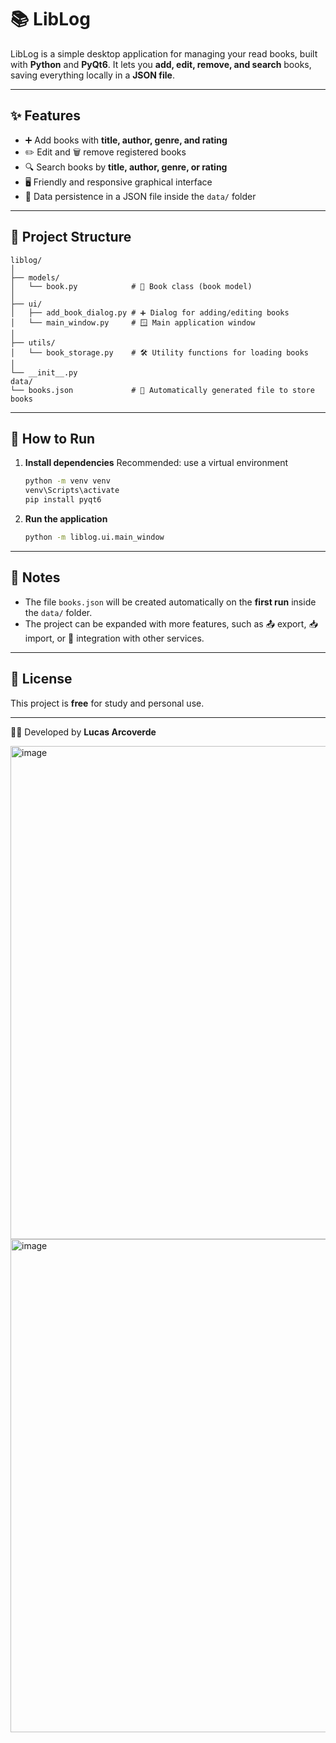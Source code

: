 # 📚 LibLog

LibLog is a simple desktop application for managing your read books, built with **Python** and **PyQt6**.
It lets you **add, edit, remove, and search** books, saving everything locally in a **JSON file**.

---

## ✨ Features

* ➕ Add books with **title, author, genre, and rating**
* ✏️ Edit and 🗑️ remove registered books
* 🔍 Search books by **title, author, genre, or rating**
* 🖥️ Friendly and responsive graphical interface
* 💾 Data persistence in a JSON file inside the `data/` folder

---

## 📂 Project Structure

```
liblog/
│
├── models/
│   └── book.py            # 📖 Book class (book model)
│
├── ui/
│   ├── add_book_dialog.py # ➕ Dialog for adding/editing books
│   └── main_window.py     # 🪟 Main application window
│
├── utils/
│   └── book_storage.py    # 🛠️ Utility functions for loading books
│
└── __init__.py
data/
└── books.json             # 📂 Automatically generated file to store books
```

---

## 🚀 How to Run

1. **Install dependencies**
   Recommended: use a virtual environment

   ```bash
   python -m venv venv
   venv\Scripts\activate
   pip install pyqt6
   ```

2. **Run the application**

   ```bash
   python -m liblog.ui.main_window
   ```

---

## 📝 Notes

* The file `books.json` will be created automatically on the **first run** inside the `data/` folder.
* The project can be expanded with more features, such as 📤 export, 📥 import, or 🔗 integration with other services.

---

## 📜 License

This project is **free** for study and personal use.

---

👨‍💻 Developed by **Lucas Arcoverde**

<img width="1002" height="789" alt="image" src="https://github.com/user-attachments/assets/e031da83-bb89-4496-8362-008c8d2b2ad2" />
<img width="1002" height="789" alt="image" src="https://github.com/user-attachments/assets/cf7aab3a-b630-44eb-9cf1-ca15660bee54" />

